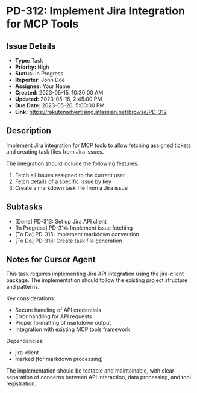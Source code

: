 # PD-312: Implement Jira Integration for MCP Tools

## Issue Details

- **Type:** Task
- **Priority:** High
- **Status:** In Progress
- **Reporter:** John Doe
- **Assignee:** Your Name
- **Created:** 2023-05-15, 10:30:00 AM
- **Updated:** 2023-05-16, 2:45:00 PM
- **Due Date:** 2023-05-20, 5:00:00 PM
- **Link:** https://rakutenadvertising.atlassian.net/browse/PD-312

## Description

Implement Jira integration for MCP tools to allow fetching assigned tickets and creating task files from Jira issues.

The integration should include the following features:

1. Fetch all issues assigned to the current user
2. Fetch details of a specific issue by key
3. Create a markdown task file from a Jira issue

## Subtasks

- [Done] PD-313: Set up Jira API client
- [In Progress] PD-314: Implement issue fetching
- [To Do] PD-315: Implement markdown conversion
- [To Do] PD-316: Create task file generation

## Notes for Cursor Agent

This task requires implementing Jira API integration using the jira-client package. The implementation should follow the existing project structure and patterns.

Key considerations:

- Secure handling of API credentials
- Error handling for API requests
- Proper formatting of markdown output
- Integration with existing MCP tools framework

Dependencies:

- jira-client
- marked (for markdown processing)

The implementation should be testable and maintainable, with clear separation of concerns between API interaction, data processing, and tool registration.

